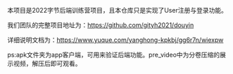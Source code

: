 本项目是2022字节后端训练营项目，且本仓库只是实现了User注册与登录功能。

我们团队的完整项目地址为：https://github.com/gityh2021/douyin

详细说明文档为：https://www.yuque.com/yanghong-kpkbj/gg6r7n/wiexpw

ps:apk文件夹为app客户端，可用来验证后端功能。pre_video中为分卷压缩的展示视频，解压后即可观看。
